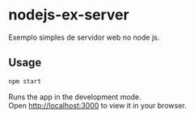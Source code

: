 # nodejs-ex-server
Exemplo simples de servidor web no node js.

## Usage
```bash
npm start
```

Runs the app in the development mode.\
Open [http://localhost:3000](http://localhost:3000) to view it in your browser.


